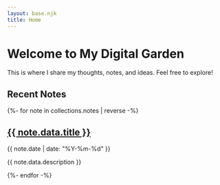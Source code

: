 ```yaml
---
layout: base.njk
title: Home
---
```


# Welcome to My Digital Garden

This is where I share my thoughts, notes, and ideas. Feel free to explore!

## Recent Notes

{%- for note in collections.notes | reverse -%}
<div class="note">
    <h2><a href="{{ note.url }}">{{ note.data.title }}</a></h2>
    <div class="note-date">{{ note.date | date: "%Y-%m-%d" }}</div>
    <p>{{ note.data.description }}</p>
</div>
{%- endfor -%}